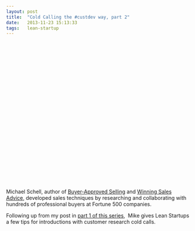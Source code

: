 ```yaml
---
layout: post
title:  "Cold Calling the #custdev way, part 2"
date:   2013-11-23 15:13:33
tags:   lean-startup
---
```


<object classid="clsid:d27cdb6e-ae6d-11cf-96b8-444553540000" width="480" height="385" codebase="http://download.macromedia.com/pub/shockwave/cabs/flash/swflash.cab#version=6,0,40,0"><param name="allowFullScreen" value="true" /><param name="allowscriptaccess" value="always" /><param name="src" value="http://www.youtube.com/v/S_TATSes_tM&amp;hl=en_US&amp;fs=1&amp;" /><param name="allowfullscreen" value="true" /><embed type="application/x-shockwave-flash" width="480" height="385" src="http://www.youtube.com/v/S_TATSes_tM&amp;hl=en_US&amp;fs=1&amp;" allowscriptaccess="always" allowfullscreen="true"></embed></object>

Michael Schell, author of <a href="http://www.amazon.com/Buyer-Approved-Selling-Secrets-Buyers-Approved/dp/0973167513">Buyer-Approved Selling</a> and <a href="http://www.thoughtleaderinc.com/sales.html">Winning Sales Advice</a>, developed sales techniques by researching and collaborating with hundreds of professional buyers at Fortune 500 companies.

Following up from my post in <a href="http://www.saintsal.com/2010/04/customer-interview-cold-calls/">part 1 of this series</a>,  Mike gives Lean Startups a few tips for introductions with customer research cold calls.
